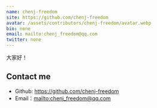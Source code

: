 ```yaml
---
name: chenj-freedom
site: https://github.com/chenj-freedom
avatar: /assets/contributors/chenj-freedom/avatar.webp
bio: none
email: mailto:chenj_freedom@qq.com
twitter: none
---
```




大家好！

## Contact me

- Github: <https://github.com/chenj-freedom>
- Email：<mailto:chenj_freedom@qq.com>
